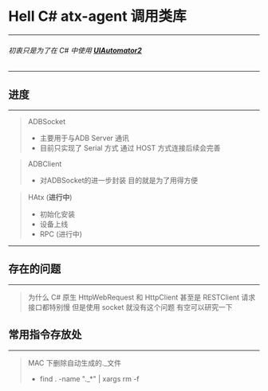 # Hell C# atx-agent 调用类库

---
###### 初衷只是为了在 C# 中使用 **[UIAutomator2](https://github.com/openatx/uiautomator2)**
---


## 进度
---
> ADBSocket  
> - 主要用于与ADB Server 通讯  
> - 目前只实现了 Serial 方式 通过 HOST 方式连接后续会完善
	
> ADBClient  
> - 对ADBSocket的进一步封装 目的就是为了用得方便

> HAtx (**进行中**)
> - 初始化安装
> - 设备上线
> - RPC (进行中)
---

## 存在的问题
---
> 为什么 C# 原生 HttpWebRequest 和 HttpClient 甚至是 RESTClient 请求接口都特别慢 但是使用 socket 就没有这个问题 有空可以研究一下

## 常用指令存放处
---
> MAC 下删除自动生成的._文件 
> - find . -name "._*"  | xargs rm -f